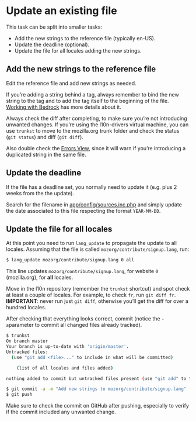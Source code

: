 # Update an existing file

This task can be split into smaller tasks:
* Add the new strings to the reference file (typically en-US).
* Update the deadline (optional).
* Update the file for all locales adding the new strings.

## Add the new strings to the reference file

Edit the reference file and add new strings as needed.

If you’re adding a string behind a tag, always remember to bind the new string to the tag and to add the tag itself to the beginning of the file. [Working with Bedrock](../../products/mozilla_org/working_bedrock.md) has more details about it.

Always check the diff after completing, to make sure you’re not introducing unwanted changes. If you’re using the l10n-drivers virtual machine, you can use `trunkst` to move to the mozilla.org trunk folder and check the status (`git status`) and diff (`git diff`).

Also double check the [Errors View](https://l10n.mozilla-community.org/langchecker/?action=errors), since it will warn if you’re introducing a duplicated string in the same file.

## Update the deadline

If the file has a deadline set, you normally need to update it (e.g. plus 2 weeks from the the update).

Search for the filename in [app/config/sources.inc.php](https://github.com/mozilla-l10n/langchecker/blob/master/app/config/sources.inc.php) and simply update the date associated to this file respecting the format `YEAR-MM-DD`.

## Update the file for all locales

At this point you need to run `lang_update` to propagate the update to all locales. Assuming that the file is called `mozorg/contribute/signup.lang`, run:

```BASH
$ lang_update mozorg/contribute/signup.lang 0 all
```

This line updates `mozorg/contribute/signup.lang`, for website `0` (mozilla.org), for **all** locales.

Move in the l10n repository (remember the `trunkst` shortcut) and spot check at least a couple of locales. For example, to check `fr`, run `git diff fr`. **IMPORTANT**: never run just `git diff`, otherwise you’ll get the diff for over a hundred locales.

After checking that everything looks correct, commit (notice the `-a`parameter to commit all changed files already tracked).

```BASH
$ trunkst
On branch master
Your branch is up-to-date with 'origin/master'.
Untracked files:
  (use "git add <file>..." to include in what will be committed)

	(list of all locales and files added)

nothing added to commit but untracked files present (use "git add" to track)

$ git commit -a -m "Add new strings to mozorg/contribute/signup.lang"
$ git push
```

Make sure to check the commit on GitHub after pushing, especially to verify if the commit included any unwanted change.
